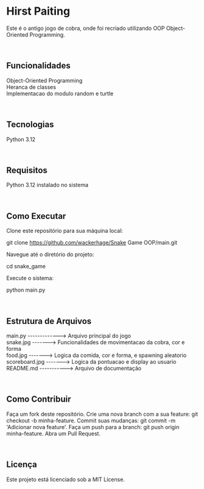 <h1> Hirst Paiting </h1>

Este é o antigo jogo de cobra, onde foi recriado utilizando OOP Object-Oriented Programming.

<br><h2> Funcionalidades </h2>

Object-Oriented Programming <br>
Heranca de classes  <br>
Implementacao do modulo random e turtle <br>

<br><h2> Tecnologias </h2>

Python 3.12  <br>

<br><h2> Requisitos </h2>

Python 3.12 instalado no sistema <br>

<br><h2> Como Executar </h2>

Clone este repositório para sua máquina local: <br>

git clone https://github.com/wackerhage/Snake Game OOP/main.git <br>

Navegue até o diretório do projeto: <br>

cd snake_game  <br>

Execute o sistema: <br>

python main.py

<br><h2> Estrutura de Arquivos </h2>
                 
main.py -------------> Arquivo principal do jogo                                                                           <br>
snake.jpg -------> Funcionalidades de movimentacao da cobra, cor e forma                                             <br>
food.jpg -------> Logica da comida, cor e forma, e spawning aleatorio                                         <br>
scoreboard.jpg -------> Logica da pontuacao e display ao usuario                                               <br>
README.md -----------> Arquivo de documentação              
 
<br><h2> Como Contribuir </h2>
 
Faça um fork deste repositório.
Crie uma nova branch com a sua feature: git checkout -b minha-feature.
Commit suas mudanças: git commit -m 'Adicionar nova feature'.
Faça um push para a branch: git push origin minha-feature.
Abra um Pull Request.

<br><h2> Licença </h2>

Este projeto está licenciado sob a MIT License.

